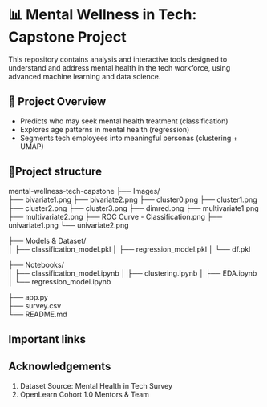 
# 📊 Mental Wellness in Tech: Capstone Project

This repository contains analysis and interactive tools designed to understand and address mental health in the tech workforce, using advanced machine learning and data science.

## 🚀 Project Overview
- Predicts who may seek mental health treatment (classification)
- Explores age patterns in mental health (regression)
- Segments tech employees into meaningful personas (clustering + UMAP)
## 📂Project structure
mental-wellness-tech-capstone
├── Images/                            
  ├── bivariate1.png
   ├── bivariate2.png
  ├── cluster0.png
  ├── cluster1.png
  ├── cluster2.png
  ├── cluster3.png
  ├── dimred.png
  ├── multivariate1.png
  ├── multivariate2.png
  ├── ROC Curve - Classification.png
  ├── univariate1.png
  └── univariate2.png

├── Models & Dataset/                 
│   ├── classification_model.pkl
│   ├── regression_model.pkl
│   └── df.pkl                
       
├── Notebooks/                       
│   ├── classification_model.ipynb
│   ├── clustering.ipynb
│   ├── EDA.ipynb
│   └── regression_model.ipynb

├── app.py                            
├── survey.csv                        
└── README.md                         
## Important links

## Acknowledgements
1. Dataset Source: Mental Health in Tech Survey
2. OpenLearn Cohort 1.0 Mentors & Team
